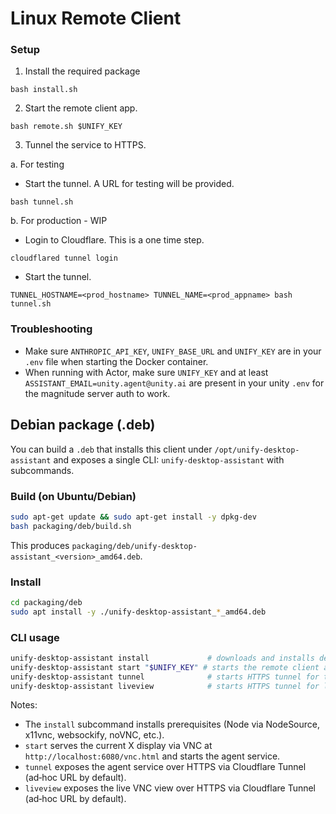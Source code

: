 # Linux Remote Client

### Setup

1. Install the required package

`bash install.sh`

2. Start the remote client app.

`bash remote.sh $UNIFY_KEY`

3. Tunnel the service to HTTPS.

a. For testing

- Start the tunnel. A URL for testing will be provided.

`bash tunnel.sh`

b. For production - WIP

- Login to Cloudflare. This is a one time step.

`cloudflared tunnel login`

- Start the tunnel.

`TUNNEL_HOSTNAME=<prod_hostname> TUNNEL_NAME=<prod_appname> bash tunnel.sh`

### Troubleshooting

- Make sure `ANTHROPIC_API_KEY`, `UNIFY_BASE_URL` and `UNIFY_KEY` are in your `.env` file when starting the Docker container.
- When running with Actor, make sure `UNIFY_KEY` and at least `ASSISTANT_EMAIL=unity.agent@unity.ai` are present in your unity `.env` for the magnitude server auth to work.

## Debian package (.deb)

You can build a `.deb` that installs this client under `/opt/unify-desktop-assistant` and exposes a single CLI: `unify-desktop-assistant` with subcommands.

### Build (on Ubuntu/Debian)

```bash
sudo apt-get update && sudo apt-get install -y dpkg-dev
bash packaging/deb/build.sh
```

This produces `packaging/deb/unify-desktop-assistant_<version>_amd64.deb`.

### Install

```bash
cd packaging/deb
sudo apt install -y ./unify-desktop-assistant_*_amd64.deb
```

### CLI usage

```bash
unify-desktop-assistant install             # downloads and installs dependencies
unify-desktop-assistant start "$UNIFY_KEY" # starts the remote client app
unify-desktop-assistant tunnel              # starts HTTPS tunnel for the agent service (port 3000)
unify-desktop-assistant liveview            # starts HTTPS tunnel for live viewing (port 6080)
```

Notes:
- The `install` subcommand installs prerequisites (Node via NodeSource, x11vnc, websockify, noVNC, etc.).
- `start` serves the current X display via VNC at `http://localhost:6080/vnc.html` and starts the agent service.
- `tunnel` exposes the agent service over HTTPS via Cloudflare Tunnel (ad‑hoc URL by default).
- `liveview` exposes the live VNC view over HTTPS via Cloudflare Tunnel (ad‑hoc URL by default).
